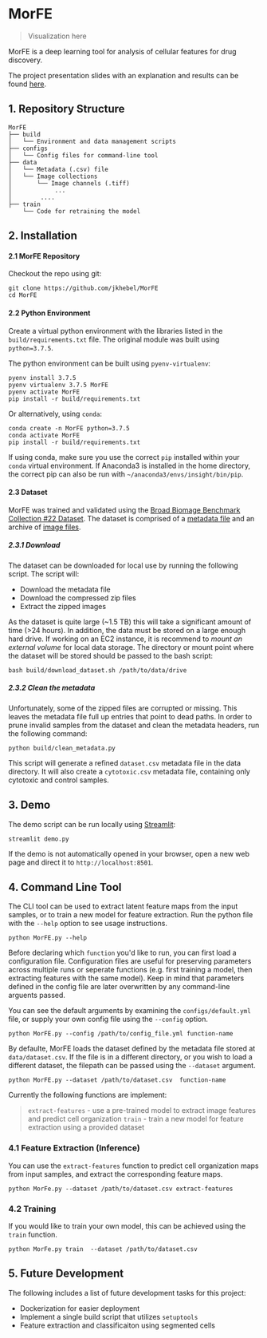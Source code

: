 # MorFE

> Visualization here

MorFE is a deep learning tool for analysis of cellular features for drug
discovery.

The project presentation slides with an explanation and results can be found
[here](https://bit.ly/MorFE-slides).

## 1. Repository Structure

    MorFE
    ├── build
    │   └── Environment and data management scripts
    ├── configs
    │   └── Config files for command-line tool
    ├── data
    │   └── Metadata (.csv) file
    │   └── Image collections
    │       └── Image channels (.tiff)
    │            ...
    │        ....
    ├── train
        └── Code for retraining the model

## 2. Installation

#### 2.1 MorFE Repository

Checkout the repo using git:

    git clone https://github.com/jkhebel/MorFE
    cd MorFE

#### 2.2 Python Environment

Create a virtual python environment with the libraries listed in the
`build/requirements.txt` file. The original module was built using
`python=3.7.5`.

The python environment can be built using `pyenv-virtualenv`:

    pyenv install 3.7.5
    pyenv virtualenv 3.7.5 MorFE
    pyenv activate MorFE
    pip install -r build/requirements.txt

Or alternatively, using `conda`:

    conda create -n MorFE python=3.7.5
    conda activate MorFE
    pip install -r build/requirements.txt

If using conda, make sure you use the correct `pip` installed within your `
conda` virtual environment. If Anaconda3 is installed in the home directory,
the correct pip can also be run with `~/anaconda3/envs/insight/bin/pip`.

#### 2.3 Dataset

MorFE was trained and validated using the
[Broad Biomage Benchmark Collection #22 Dataset](https://data.broadinstitute.org/bbbc/BBBC022/). The dataset is comprised of a
[metadata file](https://data.broadinstitute.org/bbbc/BBBC022/BBBC022_v1_image.csv)
and an archive of
[image files](https://data.broadinstitute.org/bbbc/BBBC022/BBBC022_v1_images_urls.txt).

##### 2.3.1 Download

The dataset can be downloaded for local use by running the following script.
The script will:

-   Download the metadata file
-   Download the compressed zip files
-   Extract the zipped images

As the dataset is quite large (~1.5 TB) this will take a significant amount
of time (>24 hours). In addition, the data must be stored on a large enough hard drive.
If working on an EC2 instance, it is recommend to *mount an external volume*
for local data storage. The directory or mount point where the dataset will be
stored should be passed to the bash script:

    bash build/download_dataset.sh /path/to/data/drive

##### 2.3.2 Clean the metadata

Unfortunately, some of the zipped files are corrupted or missing.
This leaves the metadata file full up entries that point to dead paths.
In order to prune invalid samples from the dataset and clean the metadata
headers, run the following command:

    python build/clean_metadata.py

This script will generate a refined `dataset.csv` metadata file in the data directory.
It will also create a `cytotoxic.csv` metadata file, containing only cytotoxic
and control samples.

## 3. Demo

The demo script can be run locally using [Streamlit](streamlit.io):

    streamlit demo.py

If the demo is not automatically opened in your browser, open a new web page
and direct it to `http://localhost:8501`.

## 4. Command Line Tool

The CLI tool can be used to extract latent feature maps from the input samples,
or to train a new model for feature extraction. Run the python file with the
`--help` option to see usage instructions.

    python MorFE.py --help

Before declaring which `function` you'd like to run, you can first load a
configuration file. Configuration files are useful for preserving parameters
across multiple runs or seperate functions (e.g. first training a model, then
extracting features with the same model). Keep in mind that parameters defined
in the config file are later overwritten by any command-line arguents passed.

You can see the default arguments by examining the `configs/default.yml` file,
or supply your own config file using the `--config` option.

    python MorFE.py --config /path/to/config_file.yml function-name

By defaulte, MorFE loads the dataset defined by the metadata file stored at
`data/dataset.csv`. If the file is in a different directory, or you wish to
load a different dataset, the filepath can be passed using the `--dataset`
argument.

    python MorFE.py --dataset /path/to/dataset.csv  function-name

Currently the following functions are implement:

  > `extract-features` - use a pre-trained model to extract image features and predict cell organization
  > `train` - train a new model for feature extraction using a provided dataset

### 4.1 Feature Extraction (Inference)

You can use the `extract-features` function to predict cell organization maps
from input samples, and extract the corresponding feature maps.

    python MorFe.py --dataset /path/to/dataset.csv extract-features

### 4.2 Training

If you would like to train your own model, this can be achieved using the `train`
function.

    python MorFe.py train  --dataset /path/to/dataset.csv

## 5. Future Development

The following includes a list of future development tasks for this project:

 - Dockerization for easier deployment
 - Implement a single build script that utilizes `setuptools`
 - Feature extraction and classificaiton using segmented cells
